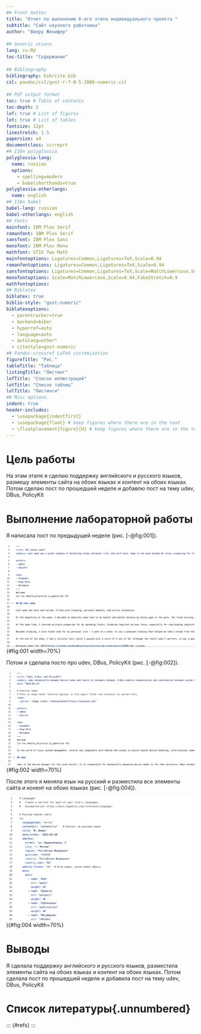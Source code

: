 ```yaml
---
## Front matter
title: "Отчет по выпонению 6-ого этапа индивидуального проекта "
subtitle: "Сайт научного работника"
author: "Виеру Женифер"

## Generic otions
lang: ru-RU
toc-title: "Содержание"

## Bibliography
bibliography: bib/cite.bib
csl: pandoc/csl/gost-r-7-0-5-2008-numeric.csl

## Pdf output format
toc: true # Table of contents
toc-depth: 2
lof: true # List of figures
lot: true # List of tables
fontsize: 12pt
linestretch: 1.5
papersize: a4
documentclass: scrreprt
## I18n polyglossia
polyglossia-lang:
  name: russian
  options:
	- spelling=modern
	- babelshorthands=true
polyglossia-otherlangs:
  name: english
## I18n babel
babel-lang: russian
babel-otherlangs: english
## Fonts
mainfont: IBM Plex Serif
romanfont: IBM Plex Serif
sansfont: IBM Plex Sans
monofont: IBM Plex Mono
mathfont: STIX Two Math
mainfontoptions: Ligatures=Common,Ligatures=TeX,Scale=0.94
romanfontoptions: Ligatures=Common,Ligatures=TeX,Scale=0.94
sansfontoptions: Ligatures=Common,Ligatures=TeX,Scale=MatchLowercase,Scale=0.94
monofontoptions: Scale=MatchLowercase,Scale=0.94,FakeStretch=0.9
mathfontoptions:
## Biblatex
biblatex: true
biblio-style: "gost-numeric"
biblatexoptions:
  - parentracker=true
  - backend=biber
  - hyperref=auto
  - language=auto
  - autolang=other*
  - citestyle=gost-numeric
## Pandoc-crossref LaTeX customization
figureTitle: "Рис."
tableTitle: "Таблица"
listingTitle: "Листинг"
lofTitle: "Список иллюстраций"
lotTitle: "Список таблиц"
lolTitle: "Листинги"
## Misc options
indent: true
header-includes:
  - \usepackage{indentfirst}
  - \usepackage{float} # keep figures where there are in the text
  - \floatplacement{figure}{H} # keep figures where there are in the text
---
```


# Цель работы

На этам этапе я сделаю поддержку английского и русского языков, размешу элементы сайта на обоих языках и контент на обоих языках. Потом сделаю пост по прошедшей неделе и добавлю пост на тему udev, DBus, PolicyKit


# Выполнение лабораторной работы

Я написала пост по предыдущей неделе (рис. [-@fig:001]).

![Пост по предыдущей неделе](image/1.png){#fig:001 width=70%}

Потом я сделала посто про udev, DBus, PolicyKit (рис. [-@fig:002]).

![udev, DBus, PolicyKit](image/2.png){#fig:002 width=70%}

После этого я меняла язык на русский и разместила все элементы сайта и конент на обоих языках  (рис. [-@fig:004]).

![Языки](image/3.png)){#fig:004 width=70%}


# Выводы

Я сделала поддержку английского и русского языков, разместила элементы сайта на обоих языках и контент на обоих языках. Потом сделала пост по прошедшей неделе и добавила пост на тему udev, DBus, PolicyKit

# Список литературы{.unnumbered}

::: {#refs}
:::
